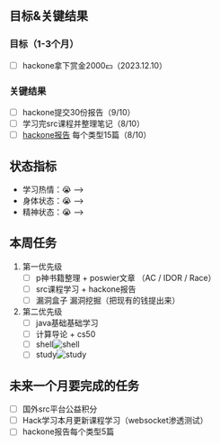 ## 目标&关键结果
### 目标（1-3个月）
- [ ] hackone拿下赏金2000💵（2023.12.10）
### 关键结果
- [ ] hackone提交30份报告（9/10）
- [ ] 学习完src课程并整理笔记（8/10）
- [ ] [hackone报告](https://github.com/reddelexc/hackerone-reports) 每个类型15篇（8/10）
## 状态指标
- 学习热情：😭 --> 
- 身体状态：😭 --> 
- 精神状态：😭 --> 

## 本周任务

1. 第一优先级
	- [ ] p神书籍整理 + poswier文章 （AC / IDOR / Race）
	- [ ] src课程学习 + hackone报告 
	- [ ] 漏洞盒子 漏洞挖掘（把现有的钱提出来）
2. 第二优先级
	- [ ] java基础基础学习
	- [ ] 计算导论 + cs50
	- [ ] shell![shell](/draw/autoshell)
	- [ ] study![study](/draw/autostudy)

## 未来一个月要完成的任务
- [ ] 国外src平台公益积分
- [ ] Hack学习本月更新课程学习（websocket渗透测试）
- [ ] hackone报告每个类型5篇